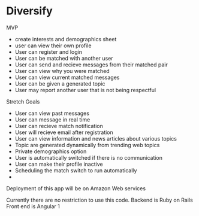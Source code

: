 # Diversify
  MVP
  - create interests and demographics sheet
  - user can view their own profile
  - User can register and login
  - User can be matched with another user
  - User can send and recieve messages from their matched pair
  - User can view why you were matched
  - User can view current matched messages
  - User can be given a generated topic
  - User may report another user that is not being respectful

  Stretch Goals
  - User can view past messages
  - User can message in real time
  - User can recieve match notification
  - User will recieve email after registration
  - User can view information and news articles about various topics
  - Topic are generated dynamically from trending web topics
  - Private demographics option
  - User is automatically switched if there is no communication
  - User can make their profile inactive
  - Scheduling the match switch to run automatically
  -

Deployment of this app will be on Amazon Web services

Currently there are no restriction to use this code.
  Backend is Ruby on Rails
  Front end is Angular 1

